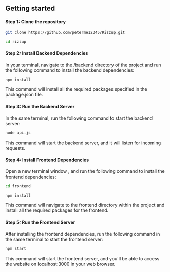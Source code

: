 ## Getting started

#### Step 1: Clone the repository

```bash
git clone https://github.com/peterme12345/Rizzup.git
```

```bash
cd rizzup
```

#### Step 2: Install Backend Dependencies

In your terminal, navigate to the /backend directory of the project and run the following command to install the backend dependencies:

```bash
npm install
```

This command will install all the required packages specified in the package.json file.

#### Step 3: Run the Backend Server

In the same terminal, run the following command to start the backend server:

```bash
node api.js
```

This command will start the backend server, and it will listen for incoming requests.

#### Step 4: Install Frontend Dependencies

Open a new terminal window , and run the following command to install the frontend dependencies:

```bash
cd frontend
```

```bash
npm install
```

This command will navigate to the frontend directory within the project and install all the required packages for the frontend.

#### Step 5: Run the Frontend Server

After installing the frontend dependencies, run the following command in the same terminal to start the frontend server:

```bash
npm start
```

This command will start the frontend server, and you'll be able to access the website on localhost:3000 in your web browser.
